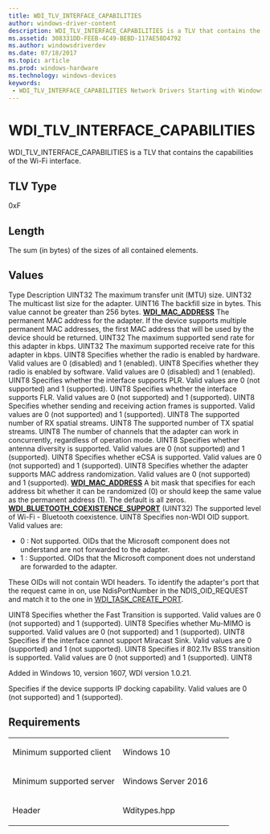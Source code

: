```yaml
---
title: WDI_TLV_INTERFACE_CAPABILITIES
author: windows-driver-content
description: WDI_TLV_INTERFACE_CAPABILITIES is a TLV that contains the capabilities of the Wi-Fi interface.
ms.assetid: 308331DD-FEEB-4C49-BEBD-117AE58D4792
ms.author: windowsdriverdev 
ms.date: 07/18/2017 
ms.topic: article 
ms.prod: windows-hardware 
ms.technology: windows-devices 
keywords:
 - WDI_TLV_INTERFACE_CAPABILITIES Network Drivers Starting with Windows Vista
---
```


# WDI\_TLV\_INTERFACE\_CAPABILITIES


WDI\_TLV\_INTERFACE\_CAPABILITIES is a TLV that contains the capabilities of the Wi-Fi interface.

## TLV Type


0xF

## Length


The sum (in bytes) of the sizes of all contained elements.

## Values


Type
Description
UINT32
The maximum transfer unit (MTU) size.
UINT32
The multicast list size for the adapter.
UINT16
The backfill size in bytes. This value cannot be greater than 256 bytes.
[**WDI\_MAC\_ADDRESS**](https://msdn.microsoft.com/library/windows/hardware/dn926071)
The permanent MAC address for the adapter. If the device supports multiple permanent MAC addresses, the first MAC address that will be used by the device should be returned.
UINT32
The maximum supported send rate for this adapter in kbps.
UINT32
The maximum supported receive rate for this adapter in kbps.
UINT8
Specifies whether the radio is enabled by hardware. Valid values are 0 (disabled) and 1 (enabled).
UINT8
Specifies whether they radio is enabled by software. Valid values are 0 (disabled) and 1 (enabled).
UINT8
Specifies whether the interface supports PLR. Valid values are 0 (not supported) and 1 (supported).
UINT8
Specifies whether the interface supports FLR. Valid values are 0 (not supported) and 1 (supported).
UINT8
Specifies whether sending and receiving action frames is supported. Valid values are 0 (not supported) and 1 (supported).
UINT8
The supported number of RX spatial streams.
UINT8
The supported number of TX spatial streams.
UINT8
The number of channels that the adapter can work in concurrently, regardless of operation mode.
UINT8
Specifies whether antenna diversity is supported. Valid values are 0 (not supported) and 1 (supported).
UINT8
Specifies whether eCSA is supported. Valid values are 0 (not supported) and 1 (supported).
UINT8
Specifies whether the adapter supports MAC address randomization. Valid values are 0 (not supported) and 1 (supported).
[**WDI\_MAC\_ADDRESS**](https://msdn.microsoft.com/library/windows/hardware/dn926071)
A bit mask that specifies for each address bit whether it can be randomized (0) or should keep the same value as the permanent address (1). The default is all zeros.
[**WDI\_BLUETOOTH\_COEXISTENCE\_SUPPORT**](https://msdn.microsoft.com/library/windows/hardware/dn897795) (UINT32)
The supported level of Wi-Fi - Bluetooth coexistence.
UINT8
Specifies non-WDI OID support. Valid values are:
-   0 : Not supported. OIDs that the Microsoft component does not understand are not forwarded to the adapter.
-   1 : Supported. OIDs that the Microsoft component does not understand are forwarded to the adapter.

These OIDs will not contain WDI headers. To identify the adapter's port that the request came in on, use NdisPortNumber in the NDIS\_OID\_REQUEST and match it to the one in [WDI\_TASK\_CREATE\_PORT](https://msdn.microsoft.com/library/windows/hardware/dn925949).

UINT8
Specifies whether the Fast Transition is supported. Valid values are 0 (not supported) and 1 (supported).
UINT8
Specifies whether Mu-MIMO is supported. Valid values are 0 (not supported) and 1 (supported).
UINT8
Specifies if the interface cannot support Miracast Sink. Valid values are 0 (supported) and 1 (not supported).
UINT8
Specifies if 802.11v BSS transition is supported. Valid values are 0 (not supported) and 1 (supported).
UINT8

Added in Windows 10, version 1607, WDI version 1.0.21.

Specifies if the device supports IP docking capability. Valid values are 0 (not supported) and 1 (supported).
 

Requirements
------------

<table>
<colgroup>
<col width="50%" />
<col width="50%" />
</colgroup>
<tbody>
<tr class="odd">
<td><p>Minimum supported client</p></td>
<td><p>Windows 10</p></td>
</tr>
<tr class="even">
<td><p>Minimum supported server</p></td>
<td><p>Windows Server 2016</p></td>
</tr>
<tr class="odd">
<td><p>Header</p></td>
<td>Wditypes.hpp</td>
</tr>
</tbody>
</table>

 

 




